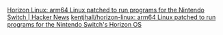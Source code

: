 
[Horizon Linux: arm64 Linux patched to run programs for the Nintendo Switch | Hacker News](https://news.ycombinator.com/item?id=32464955)
[kentjhall/horizon-linux: arm64 Linux patched to run programs for the Nintendo Switch's Horizon OS](https://github.com/kentjhall/horizon-linux)
